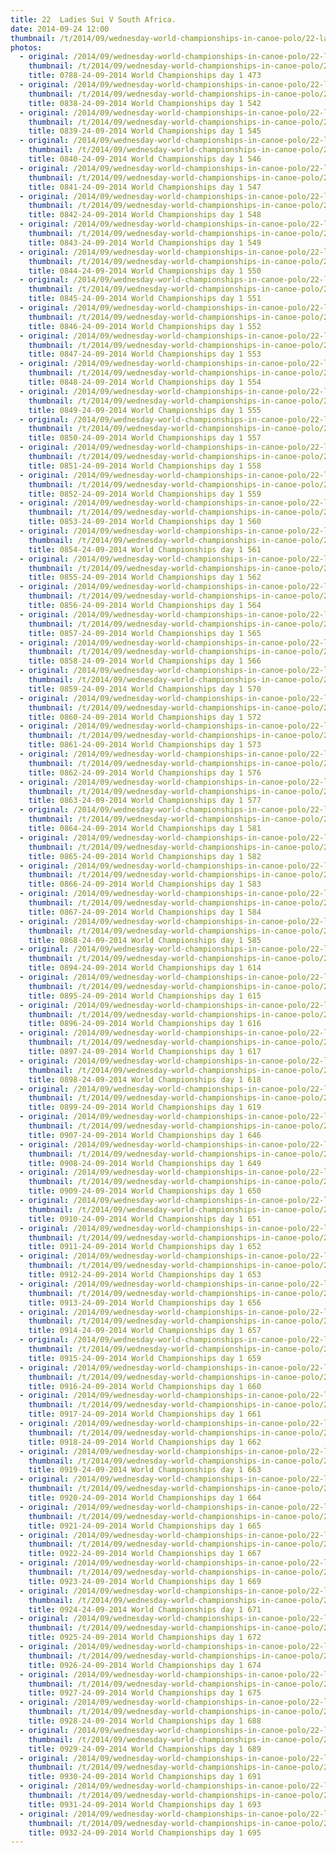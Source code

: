 ```yaml
---
title: 22  Ladies Sui V South Africa.
date: 2014-09-24 12:00
thumbnail: /t/2014/09/wednesday-world-championships-in-canoe-polo/22-ladies-sui-v-south-africa/0788-24-09-2014-world-championships-day-1-473.jpg
photos:
  - original: /2014/09/wednesday-world-championships-in-canoe-polo/22-ladies-sui-v-south-africa/0788-24-09-2014-world-championships-day-1-473.jpg
    thumbnail: /t/2014/09/wednesday-world-championships-in-canoe-polo/22-ladies-sui-v-south-africa/0788-24-09-2014-world-championships-day-1-473.jpg
    title: 0788-24-09-2014 World Championships day 1 473
  - original: /2014/09/wednesday-world-championships-in-canoe-polo/22-ladies-sui-v-south-africa/0838-24-09-2014-world-championships-day-1-542.jpg
    thumbnail: /t/2014/09/wednesday-world-championships-in-canoe-polo/22-ladies-sui-v-south-africa/0838-24-09-2014-world-championships-day-1-542.jpg
    title: 0838-24-09-2014 World Championships day 1 542
  - original: /2014/09/wednesday-world-championships-in-canoe-polo/22-ladies-sui-v-south-africa/0839-24-09-2014-world-championships-day-1-545.jpg
    thumbnail: /t/2014/09/wednesday-world-championships-in-canoe-polo/22-ladies-sui-v-south-africa/0839-24-09-2014-world-championships-day-1-545.jpg
    title: 0839-24-09-2014 World Championships day 1 545
  - original: /2014/09/wednesday-world-championships-in-canoe-polo/22-ladies-sui-v-south-africa/0840-24-09-2014-world-championships-day-1-546.jpg
    thumbnail: /t/2014/09/wednesday-world-championships-in-canoe-polo/22-ladies-sui-v-south-africa/0840-24-09-2014-world-championships-day-1-546.jpg
    title: 0840-24-09-2014 World Championships day 1 546
  - original: /2014/09/wednesday-world-championships-in-canoe-polo/22-ladies-sui-v-south-africa/0841-24-09-2014-world-championships-day-1-547.jpg
    thumbnail: /t/2014/09/wednesday-world-championships-in-canoe-polo/22-ladies-sui-v-south-africa/0841-24-09-2014-world-championships-day-1-547.jpg
    title: 0841-24-09-2014 World Championships day 1 547
  - original: /2014/09/wednesday-world-championships-in-canoe-polo/22-ladies-sui-v-south-africa/0842-24-09-2014-world-championships-day-1-548.jpg
    thumbnail: /t/2014/09/wednesday-world-championships-in-canoe-polo/22-ladies-sui-v-south-africa/0842-24-09-2014-world-championships-day-1-548.jpg
    title: 0842-24-09-2014 World Championships day 1 548
  - original: /2014/09/wednesday-world-championships-in-canoe-polo/22-ladies-sui-v-south-africa/0843-24-09-2014-world-championships-day-1-549.jpg
    thumbnail: /t/2014/09/wednesday-world-championships-in-canoe-polo/22-ladies-sui-v-south-africa/0843-24-09-2014-world-championships-day-1-549.jpg
    title: 0843-24-09-2014 World Championships day 1 549
  - original: /2014/09/wednesday-world-championships-in-canoe-polo/22-ladies-sui-v-south-africa/0844-24-09-2014-world-championships-day-1-550.jpg
    thumbnail: /t/2014/09/wednesday-world-championships-in-canoe-polo/22-ladies-sui-v-south-africa/0844-24-09-2014-world-championships-day-1-550.jpg
    title: 0844-24-09-2014 World Championships day 1 550
  - original: /2014/09/wednesday-world-championships-in-canoe-polo/22-ladies-sui-v-south-africa/0845-24-09-2014-world-championships-day-1-551.jpg
    thumbnail: /t/2014/09/wednesday-world-championships-in-canoe-polo/22-ladies-sui-v-south-africa/0845-24-09-2014-world-championships-day-1-551.jpg
    title: 0845-24-09-2014 World Championships day 1 551
  - original: /2014/09/wednesday-world-championships-in-canoe-polo/22-ladies-sui-v-south-africa/0846-24-09-2014-world-championships-day-1-552.jpg
    thumbnail: /t/2014/09/wednesday-world-championships-in-canoe-polo/22-ladies-sui-v-south-africa/0846-24-09-2014-world-championships-day-1-552.jpg
    title: 0846-24-09-2014 World Championships day 1 552
  - original: /2014/09/wednesday-world-championships-in-canoe-polo/22-ladies-sui-v-south-africa/0847-24-09-2014-world-championships-day-1-553.jpg
    thumbnail: /t/2014/09/wednesday-world-championships-in-canoe-polo/22-ladies-sui-v-south-africa/0847-24-09-2014-world-championships-day-1-553.jpg
    title: 0847-24-09-2014 World Championships day 1 553
  - original: /2014/09/wednesday-world-championships-in-canoe-polo/22-ladies-sui-v-south-africa/0848-24-09-2014-world-championships-day-1-554.jpg
    thumbnail: /t/2014/09/wednesday-world-championships-in-canoe-polo/22-ladies-sui-v-south-africa/0848-24-09-2014-world-championships-day-1-554.jpg
    title: 0848-24-09-2014 World Championships day 1 554
  - original: /2014/09/wednesday-world-championships-in-canoe-polo/22-ladies-sui-v-south-africa/0849-24-09-2014-world-championships-day-1-555.jpg
    thumbnail: /t/2014/09/wednesday-world-championships-in-canoe-polo/22-ladies-sui-v-south-africa/0849-24-09-2014-world-championships-day-1-555.jpg
    title: 0849-24-09-2014 World Championships day 1 555
  - original: /2014/09/wednesday-world-championships-in-canoe-polo/22-ladies-sui-v-south-africa/0850-24-09-2014-world-championships-day-1-557.jpg
    thumbnail: /t/2014/09/wednesday-world-championships-in-canoe-polo/22-ladies-sui-v-south-africa/0850-24-09-2014-world-championships-day-1-557.jpg
    title: 0850-24-09-2014 World Championships day 1 557
  - original: /2014/09/wednesday-world-championships-in-canoe-polo/22-ladies-sui-v-south-africa/0851-24-09-2014-world-championships-day-1-558.jpg
    thumbnail: /t/2014/09/wednesday-world-championships-in-canoe-polo/22-ladies-sui-v-south-africa/0851-24-09-2014-world-championships-day-1-558.jpg
    title: 0851-24-09-2014 World Championships day 1 558
  - original: /2014/09/wednesday-world-championships-in-canoe-polo/22-ladies-sui-v-south-africa/0852-24-09-2014-world-championships-day-1-559.jpg
    thumbnail: /t/2014/09/wednesday-world-championships-in-canoe-polo/22-ladies-sui-v-south-africa/0852-24-09-2014-world-championships-day-1-559.jpg
    title: 0852-24-09-2014 World Championships day 1 559
  - original: /2014/09/wednesday-world-championships-in-canoe-polo/22-ladies-sui-v-south-africa/0853-24-09-2014-world-championships-day-1-560.jpg
    thumbnail: /t/2014/09/wednesday-world-championships-in-canoe-polo/22-ladies-sui-v-south-africa/0853-24-09-2014-world-championships-day-1-560.jpg
    title: 0853-24-09-2014 World Championships day 1 560
  - original: /2014/09/wednesday-world-championships-in-canoe-polo/22-ladies-sui-v-south-africa/0854-24-09-2014-world-championships-day-1-561.jpg
    thumbnail: /t/2014/09/wednesday-world-championships-in-canoe-polo/22-ladies-sui-v-south-africa/0854-24-09-2014-world-championships-day-1-561.jpg
    title: 0854-24-09-2014 World Championships day 1 561
  - original: /2014/09/wednesday-world-championships-in-canoe-polo/22-ladies-sui-v-south-africa/0855-24-09-2014-world-championships-day-1-562.jpg
    thumbnail: /t/2014/09/wednesday-world-championships-in-canoe-polo/22-ladies-sui-v-south-africa/0855-24-09-2014-world-championships-day-1-562.jpg
    title: 0855-24-09-2014 World Championships day 1 562
  - original: /2014/09/wednesday-world-championships-in-canoe-polo/22-ladies-sui-v-south-africa/0856-24-09-2014-world-championships-day-1-564.jpg
    thumbnail: /t/2014/09/wednesday-world-championships-in-canoe-polo/22-ladies-sui-v-south-africa/0856-24-09-2014-world-championships-day-1-564.jpg
    title: 0856-24-09-2014 World Championships day 1 564
  - original: /2014/09/wednesday-world-championships-in-canoe-polo/22-ladies-sui-v-south-africa/0857-24-09-2014-world-championships-day-1-565.jpg
    thumbnail: /t/2014/09/wednesday-world-championships-in-canoe-polo/22-ladies-sui-v-south-africa/0857-24-09-2014-world-championships-day-1-565.jpg
    title: 0857-24-09-2014 World Championships day 1 565
  - original: /2014/09/wednesday-world-championships-in-canoe-polo/22-ladies-sui-v-south-africa/0858-24-09-2014-world-championships-day-1-566.jpg
    thumbnail: /t/2014/09/wednesday-world-championships-in-canoe-polo/22-ladies-sui-v-south-africa/0858-24-09-2014-world-championships-day-1-566.jpg
    title: 0858-24-09-2014 World Championships day 1 566
  - original: /2014/09/wednesday-world-championships-in-canoe-polo/22-ladies-sui-v-south-africa/0859-24-09-2014-world-championships-day-1-570.jpg
    thumbnail: /t/2014/09/wednesday-world-championships-in-canoe-polo/22-ladies-sui-v-south-africa/0859-24-09-2014-world-championships-day-1-570.jpg
    title: 0859-24-09-2014 World Championships day 1 570
  - original: /2014/09/wednesday-world-championships-in-canoe-polo/22-ladies-sui-v-south-africa/0860-24-09-2014-world-championships-day-1-572.jpg
    thumbnail: /t/2014/09/wednesday-world-championships-in-canoe-polo/22-ladies-sui-v-south-africa/0860-24-09-2014-world-championships-day-1-572.jpg
    title: 0860-24-09-2014 World Championships day 1 572
  - original: /2014/09/wednesday-world-championships-in-canoe-polo/22-ladies-sui-v-south-africa/0861-24-09-2014-world-championships-day-1-573.jpg
    thumbnail: /t/2014/09/wednesday-world-championships-in-canoe-polo/22-ladies-sui-v-south-africa/0861-24-09-2014-world-championships-day-1-573.jpg
    title: 0861-24-09-2014 World Championships day 1 573
  - original: /2014/09/wednesday-world-championships-in-canoe-polo/22-ladies-sui-v-south-africa/0862-24-09-2014-world-championships-day-1-576.jpg
    thumbnail: /t/2014/09/wednesday-world-championships-in-canoe-polo/22-ladies-sui-v-south-africa/0862-24-09-2014-world-championships-day-1-576.jpg
    title: 0862-24-09-2014 World Championships day 1 576
  - original: /2014/09/wednesday-world-championships-in-canoe-polo/22-ladies-sui-v-south-africa/0863-24-09-2014-world-championships-day-1-577.jpg
    thumbnail: /t/2014/09/wednesday-world-championships-in-canoe-polo/22-ladies-sui-v-south-africa/0863-24-09-2014-world-championships-day-1-577.jpg
    title: 0863-24-09-2014 World Championships day 1 577
  - original: /2014/09/wednesday-world-championships-in-canoe-polo/22-ladies-sui-v-south-africa/0864-24-09-2014-world-championships-day-1-581.jpg
    thumbnail: /t/2014/09/wednesday-world-championships-in-canoe-polo/22-ladies-sui-v-south-africa/0864-24-09-2014-world-championships-day-1-581.jpg
    title: 0864-24-09-2014 World Championships day 1 581
  - original: /2014/09/wednesday-world-championships-in-canoe-polo/22-ladies-sui-v-south-africa/0865-24-09-2014-world-championships-day-1-582.jpg
    thumbnail: /t/2014/09/wednesday-world-championships-in-canoe-polo/22-ladies-sui-v-south-africa/0865-24-09-2014-world-championships-day-1-582.jpg
    title: 0865-24-09-2014 World Championships day 1 582
  - original: /2014/09/wednesday-world-championships-in-canoe-polo/22-ladies-sui-v-south-africa/0866-24-09-2014-world-championships-day-1-583.jpg
    thumbnail: /t/2014/09/wednesday-world-championships-in-canoe-polo/22-ladies-sui-v-south-africa/0866-24-09-2014-world-championships-day-1-583.jpg
    title: 0866-24-09-2014 World Championships day 1 583
  - original: /2014/09/wednesday-world-championships-in-canoe-polo/22-ladies-sui-v-south-africa/0867-24-09-2014-world-championships-day-1-584.jpg
    thumbnail: /t/2014/09/wednesday-world-championships-in-canoe-polo/22-ladies-sui-v-south-africa/0867-24-09-2014-world-championships-day-1-584.jpg
    title: 0867-24-09-2014 World Championships day 1 584
  - original: /2014/09/wednesday-world-championships-in-canoe-polo/22-ladies-sui-v-south-africa/0868-24-09-2014-world-championships-day-1-585.jpg
    thumbnail: /t/2014/09/wednesday-world-championships-in-canoe-polo/22-ladies-sui-v-south-africa/0868-24-09-2014-world-championships-day-1-585.jpg
    title: 0868-24-09-2014 World Championships day 1 585
  - original: /2014/09/wednesday-world-championships-in-canoe-polo/22-ladies-sui-v-south-africa/0894-24-09-2014-world-championships-day-1-614.jpg
    thumbnail: /t/2014/09/wednesday-world-championships-in-canoe-polo/22-ladies-sui-v-south-africa/0894-24-09-2014-world-championships-day-1-614.jpg
    title: 0894-24-09-2014 World Championships day 1 614
  - original: /2014/09/wednesday-world-championships-in-canoe-polo/22-ladies-sui-v-south-africa/0895-24-09-2014-world-championships-day-1-615.jpg
    thumbnail: /t/2014/09/wednesday-world-championships-in-canoe-polo/22-ladies-sui-v-south-africa/0895-24-09-2014-world-championships-day-1-615.jpg
    title: 0895-24-09-2014 World Championships day 1 615
  - original: /2014/09/wednesday-world-championships-in-canoe-polo/22-ladies-sui-v-south-africa/0896-24-09-2014-world-championships-day-1-616.jpg
    thumbnail: /t/2014/09/wednesday-world-championships-in-canoe-polo/22-ladies-sui-v-south-africa/0896-24-09-2014-world-championships-day-1-616.jpg
    title: 0896-24-09-2014 World Championships day 1 616
  - original: /2014/09/wednesday-world-championships-in-canoe-polo/22-ladies-sui-v-south-africa/0897-24-09-2014-world-championships-day-1-617.jpg
    thumbnail: /t/2014/09/wednesday-world-championships-in-canoe-polo/22-ladies-sui-v-south-africa/0897-24-09-2014-world-championships-day-1-617.jpg
    title: 0897-24-09-2014 World Championships day 1 617
  - original: /2014/09/wednesday-world-championships-in-canoe-polo/22-ladies-sui-v-south-africa/0898-24-09-2014-world-championships-day-1-618.jpg
    thumbnail: /t/2014/09/wednesday-world-championships-in-canoe-polo/22-ladies-sui-v-south-africa/0898-24-09-2014-world-championships-day-1-618.jpg
    title: 0898-24-09-2014 World Championships day 1 618
  - original: /2014/09/wednesday-world-championships-in-canoe-polo/22-ladies-sui-v-south-africa/0899-24-09-2014-world-championships-day-1-619.jpg
    thumbnail: /t/2014/09/wednesday-world-championships-in-canoe-polo/22-ladies-sui-v-south-africa/0899-24-09-2014-world-championships-day-1-619.jpg
    title: 0899-24-09-2014 World Championships day 1 619
  - original: /2014/09/wednesday-world-championships-in-canoe-polo/22-ladies-sui-v-south-africa/0907-24-09-2014-world-championships-day-1-646.jpg
    thumbnail: /t/2014/09/wednesday-world-championships-in-canoe-polo/22-ladies-sui-v-south-africa/0907-24-09-2014-world-championships-day-1-646.jpg
    title: 0907-24-09-2014 World Championships day 1 646
  - original: /2014/09/wednesday-world-championships-in-canoe-polo/22-ladies-sui-v-south-africa/0908-24-09-2014-world-championships-day-1-649.jpg
    thumbnail: /t/2014/09/wednesday-world-championships-in-canoe-polo/22-ladies-sui-v-south-africa/0908-24-09-2014-world-championships-day-1-649.jpg
    title: 0908-24-09-2014 World Championships day 1 649
  - original: /2014/09/wednesday-world-championships-in-canoe-polo/22-ladies-sui-v-south-africa/0909-24-09-2014-world-championships-day-1-650.jpg
    thumbnail: /t/2014/09/wednesday-world-championships-in-canoe-polo/22-ladies-sui-v-south-africa/0909-24-09-2014-world-championships-day-1-650.jpg
    title: 0909-24-09-2014 World Championships day 1 650
  - original: /2014/09/wednesday-world-championships-in-canoe-polo/22-ladies-sui-v-south-africa/0910-24-09-2014-world-championships-day-1-651.jpg
    thumbnail: /t/2014/09/wednesday-world-championships-in-canoe-polo/22-ladies-sui-v-south-africa/0910-24-09-2014-world-championships-day-1-651.jpg
    title: 0910-24-09-2014 World Championships day 1 651
  - original: /2014/09/wednesday-world-championships-in-canoe-polo/22-ladies-sui-v-south-africa/0911-24-09-2014-world-championships-day-1-652.jpg
    thumbnail: /t/2014/09/wednesday-world-championships-in-canoe-polo/22-ladies-sui-v-south-africa/0911-24-09-2014-world-championships-day-1-652.jpg
    title: 0911-24-09-2014 World Championships day 1 652
  - original: /2014/09/wednesday-world-championships-in-canoe-polo/22-ladies-sui-v-south-africa/0912-24-09-2014-world-championships-day-1-653.jpg
    thumbnail: /t/2014/09/wednesday-world-championships-in-canoe-polo/22-ladies-sui-v-south-africa/0912-24-09-2014-world-championships-day-1-653.jpg
    title: 0912-24-09-2014 World Championships day 1 653
  - original: /2014/09/wednesday-world-championships-in-canoe-polo/22-ladies-sui-v-south-africa/0913-24-09-2014-world-championships-day-1-656.jpg
    thumbnail: /t/2014/09/wednesday-world-championships-in-canoe-polo/22-ladies-sui-v-south-africa/0913-24-09-2014-world-championships-day-1-656.jpg
    title: 0913-24-09-2014 World Championships day 1 656
  - original: /2014/09/wednesday-world-championships-in-canoe-polo/22-ladies-sui-v-south-africa/0914-24-09-2014-world-championships-day-1-657.jpg
    thumbnail: /t/2014/09/wednesday-world-championships-in-canoe-polo/22-ladies-sui-v-south-africa/0914-24-09-2014-world-championships-day-1-657.jpg
    title: 0914-24-09-2014 World Championships day 1 657
  - original: /2014/09/wednesday-world-championships-in-canoe-polo/22-ladies-sui-v-south-africa/0915-24-09-2014-world-championships-day-1-659.jpg
    thumbnail: /t/2014/09/wednesday-world-championships-in-canoe-polo/22-ladies-sui-v-south-africa/0915-24-09-2014-world-championships-day-1-659.jpg
    title: 0915-24-09-2014 World Championships day 1 659
  - original: /2014/09/wednesday-world-championships-in-canoe-polo/22-ladies-sui-v-south-africa/0916-24-09-2014-world-championships-day-1-660.jpg
    thumbnail: /t/2014/09/wednesday-world-championships-in-canoe-polo/22-ladies-sui-v-south-africa/0916-24-09-2014-world-championships-day-1-660.jpg
    title: 0916-24-09-2014 World Championships day 1 660
  - original: /2014/09/wednesday-world-championships-in-canoe-polo/22-ladies-sui-v-south-africa/0917-24-09-2014-world-championships-day-1-661.jpg
    thumbnail: /t/2014/09/wednesday-world-championships-in-canoe-polo/22-ladies-sui-v-south-africa/0917-24-09-2014-world-championships-day-1-661.jpg
    title: 0917-24-09-2014 World Championships day 1 661
  - original: /2014/09/wednesday-world-championships-in-canoe-polo/22-ladies-sui-v-south-africa/0918-24-09-2014-world-championships-day-1-662.jpg
    thumbnail: /t/2014/09/wednesday-world-championships-in-canoe-polo/22-ladies-sui-v-south-africa/0918-24-09-2014-world-championships-day-1-662.jpg
    title: 0918-24-09-2014 World Championships day 1 662
  - original: /2014/09/wednesday-world-championships-in-canoe-polo/22-ladies-sui-v-south-africa/0919-24-09-2014-world-championships-day-1-663.jpg
    thumbnail: /t/2014/09/wednesday-world-championships-in-canoe-polo/22-ladies-sui-v-south-africa/0919-24-09-2014-world-championships-day-1-663.jpg
    title: 0919-24-09-2014 World Championships day 1 663
  - original: /2014/09/wednesday-world-championships-in-canoe-polo/22-ladies-sui-v-south-africa/0920-24-09-2014-world-championships-day-1-664.jpg
    thumbnail: /t/2014/09/wednesday-world-championships-in-canoe-polo/22-ladies-sui-v-south-africa/0920-24-09-2014-world-championships-day-1-664.jpg
    title: 0920-24-09-2014 World Championships day 1 664
  - original: /2014/09/wednesday-world-championships-in-canoe-polo/22-ladies-sui-v-south-africa/0921-24-09-2014-world-championships-day-1-665.jpg
    thumbnail: /t/2014/09/wednesday-world-championships-in-canoe-polo/22-ladies-sui-v-south-africa/0921-24-09-2014-world-championships-day-1-665.jpg
    title: 0921-24-09-2014 World Championships day 1 665
  - original: /2014/09/wednesday-world-championships-in-canoe-polo/22-ladies-sui-v-south-africa/0922-24-09-2014-world-championships-day-1-667.jpg
    thumbnail: /t/2014/09/wednesday-world-championships-in-canoe-polo/22-ladies-sui-v-south-africa/0922-24-09-2014-world-championships-day-1-667.jpg
    title: 0922-24-09-2014 World Championships day 1 667
  - original: /2014/09/wednesday-world-championships-in-canoe-polo/22-ladies-sui-v-south-africa/0923-24-09-2014-world-championships-day-1-669.jpg
    thumbnail: /t/2014/09/wednesday-world-championships-in-canoe-polo/22-ladies-sui-v-south-africa/0923-24-09-2014-world-championships-day-1-669.jpg
    title: 0923-24-09-2014 World Championships day 1 669
  - original: /2014/09/wednesday-world-championships-in-canoe-polo/22-ladies-sui-v-south-africa/0924-24-09-2014-world-championships-day-1-671.jpg
    thumbnail: /t/2014/09/wednesday-world-championships-in-canoe-polo/22-ladies-sui-v-south-africa/0924-24-09-2014-world-championships-day-1-671.jpg
    title: 0924-24-09-2014 World Championships day 1 671
  - original: /2014/09/wednesday-world-championships-in-canoe-polo/22-ladies-sui-v-south-africa/0925-24-09-2014-world-championships-day-1-672.jpg
    thumbnail: /t/2014/09/wednesday-world-championships-in-canoe-polo/22-ladies-sui-v-south-africa/0925-24-09-2014-world-championships-day-1-672.jpg
    title: 0925-24-09-2014 World Championships day 1 672
  - original: /2014/09/wednesday-world-championships-in-canoe-polo/22-ladies-sui-v-south-africa/0926-24-09-2014-world-championships-day-1-674.jpg
    thumbnail: /t/2014/09/wednesday-world-championships-in-canoe-polo/22-ladies-sui-v-south-africa/0926-24-09-2014-world-championships-day-1-674.jpg
    title: 0926-24-09-2014 World Championships day 1 674
  - original: /2014/09/wednesday-world-championships-in-canoe-polo/22-ladies-sui-v-south-africa/0927-24-09-2014-world-championships-day-1-675.jpg
    thumbnail: /t/2014/09/wednesday-world-championships-in-canoe-polo/22-ladies-sui-v-south-africa/0927-24-09-2014-world-championships-day-1-675.jpg
    title: 0927-24-09-2014 World Championships day 1 675
  - original: /2014/09/wednesday-world-championships-in-canoe-polo/22-ladies-sui-v-south-africa/0928-24-09-2014-world-championships-day-1-688.jpg
    thumbnail: /t/2014/09/wednesday-world-championships-in-canoe-polo/22-ladies-sui-v-south-africa/0928-24-09-2014-world-championships-day-1-688.jpg
    title: 0928-24-09-2014 World Championships day 1 688
  - original: /2014/09/wednesday-world-championships-in-canoe-polo/22-ladies-sui-v-south-africa/0929-24-09-2014-world-championships-day-1-689.jpg
    thumbnail: /t/2014/09/wednesday-world-championships-in-canoe-polo/22-ladies-sui-v-south-africa/0929-24-09-2014-world-championships-day-1-689.jpg
    title: 0929-24-09-2014 World Championships day 1 689
  - original: /2014/09/wednesday-world-championships-in-canoe-polo/22-ladies-sui-v-south-africa/0930-24-09-2014-world-championships-day-1-691.jpg
    thumbnail: /t/2014/09/wednesday-world-championships-in-canoe-polo/22-ladies-sui-v-south-africa/0930-24-09-2014-world-championships-day-1-691.jpg
    title: 0930-24-09-2014 World Championships day 1 691
  - original: /2014/09/wednesday-world-championships-in-canoe-polo/22-ladies-sui-v-south-africa/0931-24-09-2014-world-championships-day-1-693.jpg
    thumbnail: /t/2014/09/wednesday-world-championships-in-canoe-polo/22-ladies-sui-v-south-africa/0931-24-09-2014-world-championships-day-1-693.jpg
    title: 0931-24-09-2014 World Championships day 1 693
  - original: /2014/09/wednesday-world-championships-in-canoe-polo/22-ladies-sui-v-south-africa/0932-24-09-2014-world-championships-day-1-695.jpg
    thumbnail: /t/2014/09/wednesday-world-championships-in-canoe-polo/22-ladies-sui-v-south-africa/0932-24-09-2014-world-championships-day-1-695.jpg
    title: 0932-24-09-2014 World Championships day 1 695
---
```

